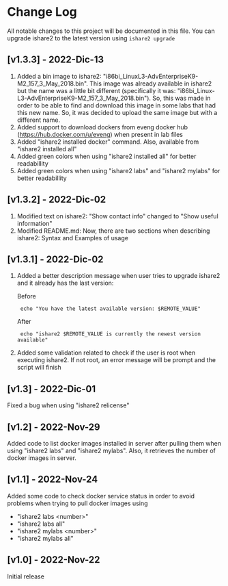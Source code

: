 # Change Log
All notable changes to this project will be documented in this file. You can upgrade ishare2 to the latest version using `ishare2 upgrade`

## [v1.3.3] - 2022-Dic-13

1) Added a bin image to ishare2: "i86bi_LinuxL3-AdvEnterpriseK9-M2_157_3_May_2018.bin". This image was already available in ishare2 but the name was a little bit different (specifically it was: "i86bi_Linux-L3-AdvEnterpriseK9-M2_157_3_May_2018.bin"). So, this was made in order to be able to find and download this image in some labs that had this new name. So, it was decided to upload the same image but with a different name.
2) Added support to download dockers from eveng docker hub (https://hub.docker.com/u/eveng) when present in lab files
3) Added "ishare2 installed docker" command. Also, available from "ishare2 installed all"
4) Added green colors when using "ishare2 installed all" for better readabillity
5) Added green colors when using "ishare2 labs" and "ishare2 mylabs" for better readabillity

## [v1.3.2] - 2022-Dic-02

1) Modified text on ishare2: "Show contact info" changed to "Show useful information"
2) Modified README.md: Now, there are two sections when describing ishare2: Syntax and Examples of usage

## [v1.3.1] - 2022-Dic-02

1) Added a better description message when user tries to upgrade ishare2 and it already has the last version:

    Before
    
        echo "You have the latest available version: $REMOTE_VALUE"

    After
    
        echo "ishare2 $REMOTE_VALUE is currently the newest version available"

2) Added some validation related to check if the user is root when executing ishare2. If not root, an error message will be prompt and the script will finish

## [v1.3] - 2022-Dic-01

Fixed a bug when using "ishare2 relicense"

## [v1.2] - 2022-Nov-29

Added code to list docker images installed in server after pulling them when using "ishare2 labs" and "ishare2 mylabs". Also, it retrieves the number of docker images in server.

## [v1.1] - 2022-Nov-24
  
Added some code to check docker service status in order to avoid problems when trying to pull docker images using

* "ishare2 labs \<number\>"
* "ishare2 labs all"
* "ishare2 mylabs \<number\>"
* "ishare2 mylabs all"

## [v1.0] - 2022-Nov-22
Initial release
